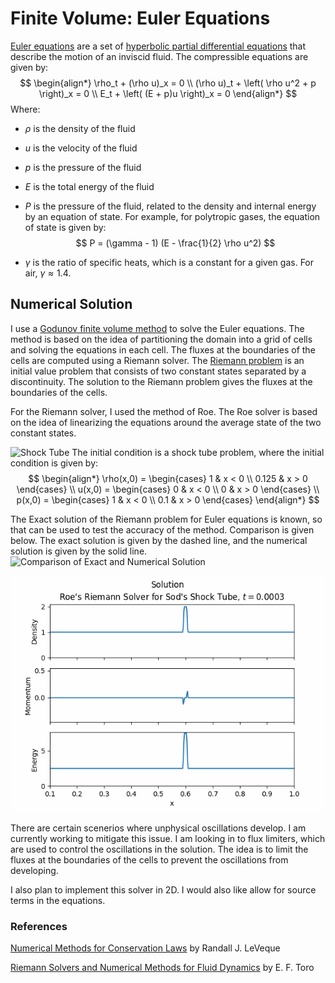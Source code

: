 # Finite Volume: Euler Equations

[Euler equations](https://en.wikipedia.org/wiki/Euler_equations_(fluid_dynamics)) are a set of [hyperbolic partial differential equations](https://en.wikipedia.org/wiki/Hyperbolic_partial_differential_equation) that describe the motion of an inviscid fluid. The compressible equations are given by:
$$
\begin{align*}
\rho_t + (\rho u)_x  = 0 \\
(\rho u)_t + \left( \rho u^2 + p \right)_x = 0 \\
E_t + \left( (E + p)u \right)_x = 0
\end{align*}
$$
Where:
- $\rho$ is the density of the fluid
- $u$ is the velocity of the fluid
- $p$ is the pressure of the fluid
- $E$ is the total energy of the fluid
- $P$ is the pressure of the fluid, related to the density and internal energy by  an equation of state. For example, for polytropic gases, the equation of state is given by:
$$
P = (\gamma - 1) (E - \frac{1}{2} \rho u^2)
$$

- $\gamma$ is the ratio of specific heats, which is a constant for a given gas. For air, $\gamma \approx 1.4$.

## Numerical Solution
I use a [Godunov finite volume method](https://en.wikipedia.org/wiki/Godunov%27s_scheme) to solve the Euler equations. The method is based on the idea of partitioning the domain into a grid of cells and solving the equations in each cell. The fluxes at the boundaries of the cells are computed using a Riemann solver. The [Riemann problem](https://en.wikipedia.org/wiki/Riemann_problem) is an initial value problem that consists of two constant states separated by a discontinuity. The solution to the Riemann problem gives the fluxes at the boundaries of the cells.

For the Riemann solver, I used the method of Roe. The Roe solver is based on the idea of linearizing the equations around the average state of the two constant states.

![Shock Tube](shock_tube.gif)
The initial condition is a shock tube problem, where the initial condition is given by:
$$
\begin{align*}
\rho(x,0) = \begin{cases} 1 & x < 0 \\ 0.125 & x > 0 \end{cases} \\
u(x,0) = \begin{cases} 0 & x < 0 \\ 0 & x > 0 \end{cases} \\
p(x,0) = \begin{cases} 1 & x < 0 \\ 0.1 & x > 0 \end{cases}
\end{align*}
$$

The Exact solution of the Riemann problem for Euler equations is known, so that can be used to test the accuracy of the method. Comparison is given below. The exact solution is given by the dashed line, and the numerical solution is given by the solid line.
![Comparison of Exact and Numerical Solution](shock_compare.gif)

![Pressure Spike](pressure_spike_dense.gif)

There are certain scenerios where unphysical oscillations develop. I am currently working to mitigate this issue. I am looking in to flux limiters, which are used to control the oscillations in the solution. The idea is to limit the fluxes at the boundaries of the cells to prevent the oscillations from developing.

I also plan to implement this solver in 2D. I would also like allow for source terms in the equations.

### References

[Numerical Methods for Conservation Laws](https://link.springer.com/book/10.1007/978-3-0348-8629-1) by Randall J. LeVeque

[Riemann Solvers and Numerical Methods for Fluid Dynamics](https://link.springer.com/book/10.1007/b79761) by E. F. Toro